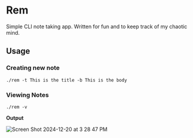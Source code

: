 # Rem

Simple CLI note taking app. Written for fun and to keep track of my chaotic mind.

## Usage

### Creating new note
```
./rem -t This is the title -b This is the body
```

### Viewing Notes
```
./rem -v
```

**Output**

![Screen Shot 2024-12-20 at 3 28 47 PM](https://github.com/user-attachments/assets/15bce19e-f2df-4912-a614-0e3358e6231e)
